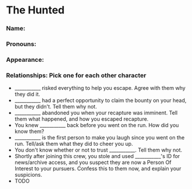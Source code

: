 # The Hunted
### Name:  
### Pronouns:  
### Appearance:  
### Relationships: Pick one for each other character
- ___________ risked everything to help you escape. Agree with them why they did it.
- ___________ had a perfect opportunity to claim the bounty on your head, but they didn't. Tell them why not.
- ___________ abandoned you when your recapture was imminent. Tell them what happened, and how you escaped recapture.
- You knew ___________ back before you went on the run. How did you know them?
- ___________ is the first person to make you laugh since you went on the run. Tell/ask them what they did to cheer you up.
- You don't know whether or not to trust ___________. Tell them why not.
- Shortly after joining this crew, you stole and used ___________'s ID for news/archive access, and you suspect they are now a Person Of Interest to your pursuers.  Confess this to them now, and explain your suspicions.
- TODO
